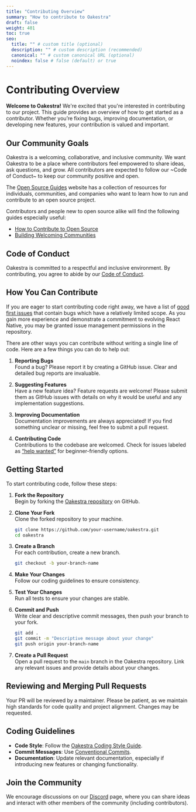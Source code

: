 ```yaml
---
title: "Contributing Overview"
summary: "How to contribute to Oakestra"
draft: false
weight: 401
toc: true
seo:
  title: "" # custom title (optional)
  description: "" # custom description (recommended)
  canonical: "" # custom canonical URL (optional)
  noindex: false # false (default) or true
---
```


# Contributing Overview

**Welcome to Oakestra!** We're excited that you're interested in contributing to our project. This guide provides an overview of how to get started as a contributor. Whether you’re fixing bugs, improving documentation, or developing new features, your contribution is valued and important.

## Our Community Goals

Oakestra is a welcoming, collaborative, and inclusive community. We want Oakestra to be a place where contributors feel empowered to share ideas, ask questions, and grow. All contributors are expected to follow our ~Code of Conduct~ to keep our community positive and open.

The [Open Source Guides](https://opensource.guide/) website has a collection of resources for individuals, communities, and companies who want to learn how to run and contribute to an open source project.

Contributors and people new to open source alike will find the following guides especially useful:

- [How to Contribute to Open Source](https://opensource.guide/how-to-contribute/)
- [Building Welcoming Communities](https://opensource.guide/building-community/)

## Code of Conduct

Oakestra is committed to a respectful and inclusive environment. By contributing, you agree to abide by our [Code of Conduct](#link-to-code-of-conduct).

## How You Can Contribute

If you are eager to start contributing code right away, we have a list of [good first issues](https://github.com/oakestra/oakestra/labels/good%20first%20issue) that contain bugs which have a relatively limited scope. As you gain more experience and demonstrate a commitment to evolving React Native, you may be granted issue management permissions in the repository.

There are other ways you can contribute without writing a single line of code. Here are a few things you can do to help out:

1. **Reporting Bugs**  
   Found a bug? Please report it by creating a GitHub issue. Clear and detailed bug reports are invaluable.

2. **Suggesting Features**  
   Have a new feature idea? Feature requests are welcome! Please submit them as GitHub issues with details on why it would be useful and any implementation suggestions.

3. **Improving Documentation**  
   Documentation improvements are always appreciated! If you find something unclear or missing, feel free to submit a pull request.

4. **Contributing Code**  
   Contributions to the codebase are welcomed. Check for issues labeled as [“help wanted”](https://github.com/oakestra/oakestra/labels/help%20wanted) for beginner-friendly options.

## Getting Started

To start contributing code, follow these steps:

1. **Fork the Repository**  
   Begin by forking the [Oakestra repository](https://github.com/oakestra) on GitHub.

2. **Clone Your Fork**  
   Clone the forked repository to your machine.
   ```bash
   git clone https://github.com/your-username/oakestra.git
   cd oakestra
   ```

3. **Create a Branch**  
   For each contribution, create a new branch.
   ```bash
   git checkout -b your-branch-name
   ```

4. **Make Your Changes**  
   Follow our coding guidelines to ensure consistency.

5. **Test Your Changes**  
   Run all tests to ensure your changes are stable.

6. **Commit and Push**  
   Write clear and descriptive commit messages, then push your branch to your fork.
   ```bash
   git add .
   git commit -m "Descriptive message about your change"
   git push origin your-branch-name
   ```

7. **Create a Pull Request**  
   Open a pull request to the `main` branch in the Oakestra repository. Link any relevant issues and provide details about your changes.

## Reviewing and Merging Pull Requests

Your PR will be reviewed by a maintainer. Please be patient, as we maintain high standards for code quality and project alignment. Changes may be requested.

## Coding Guidelines

- **Code Style**: Follow the [Oakestra Coding Style Guide](#link-to-style-guide).
- **Commit Messages**: Use [Conventional Commits](https://www.conventionalcommits.org/).
- **Documentation**: Update relevant documentation, especially if introducing new features or changing functionality.

## Join the Community

We encourage discussions on our [Discord](https://discord.gg/7F8EhYCJDf) page, where you can share ideas and interact with other members of the community (including contributors).